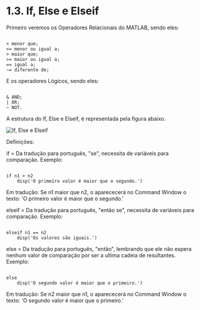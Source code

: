 # 1.3. If, Else e Elseif

Primeiro veremos os Operadores Relacionais do MATLAB, sendo eles:

<pre><code>
< menor que;
<= menor ou igual a;
> maior que;
>= maior ou igual a;
== igual a;
∼= diferente de;
</pre></code>

E os operadores Lógicos, sendo eles:

<pre><code>
& AND;
| OR;
∼ NOT.
</pre></code>

A estrutura do If, Else e Elseif,  é representada pela figura abaixo.

![If, Else e Elseif](../../master/Imagens/ifElseElseif.png)

Definições:

if = Da tradução para português, "se", necessita de variáveis para comparação. Exemplo:
<pre><code>
if n1 > n2
    disp('O primeiro valor é maior que o segundo.')
</pre></code>
Em tradução: Se n1 maior que n2, o aparececerá no Command Window o texto: 'O primeiro valor é maior que o segundo.'

elseif = Da tradução para português, "então se", necessita de variáveis para comparação. Exemplo:
<pre><code>
elseif n1 == n2 
    disp('Os valores são iguais.')
</pre></code>

else = Da tradução para português, "então", lembrando que ele não espera nenhum valor de comparação por ser a ultima cadeia de resultantes. Exemplo:
<pre><code>
else 
    disp('O segundo valor é maior que o primeiro.')
</pre></code>
Em tradução: Se n2 maior que n1, o aparececerá no Command Window o texto: 'O segundo valor é maior que o primeiro.'

